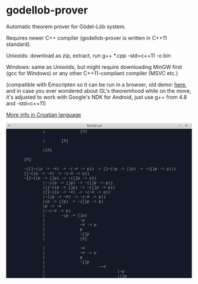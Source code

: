 godellob-prover
===============

Automatic theorem prover for Gödel-Löb system. 

Requires newer C++ compiler (godellob-prover is written in C++11 standard).

Unixoids: download as zip, extract, run g++ *.cpp -std=c++11 -o bin 

Windows: same as Unixoids, but might require downloading MinGW first (gcc for Windows) or any other C++11-compliant compiler (MSVC etc.)

(compatible with Emscripten so it can be run in a browser, old demo: [here](https://www.ffri.hr/~lmikec/gl), and in case you ever wondered about GL's theoremhood while on the move, it's adjusted to work with Google's NDK for Android, just use g++ from 4.8 and -std=c++11)

[More info in Croatian language](https://github.com/luka-mikec/godellob-prover/wiki)

![Screenshot godellob-prover](/res/shot.png "Screenshot")

<noscript><img src="https://luka.doublebuffer.net/q/ghub/piwik/piwik.php?idsite=1" style="border:0;" alt="" /></noscript>

